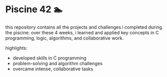 # Piscine 42 🏊
 this repository contains all the projects and challenges i completed during the piscine. over these 4 weeks, i learned and applied key concepts in C programming, logic, algorithms, and collaborative work.

highlights:
- developed skills in C programming
- problem-solving and algorithm challenges
- overcame intense, collaborative tasks
